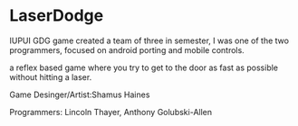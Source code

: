 # LaserDodge
IUPUI GDG game created a team of three in semester, I was one of the two programmers, focused on android porting and mobile controls.

a reflex based game where you try to get to the door as fast as possible without hitting a laser.

Game Desinger/Artist:Shamus Haines

Programmers: Lincoln Thayer, Anthony Golubski-Allen 
